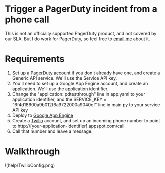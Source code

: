 # Trigger a PagerDuty incident from a phone call

This is not an officially supported PagerDuty product, and not covered by our SLA.  But I do work for PagerDuty, so feel free to [email me](mailto:dave@pagerduty.com) about it.

# Requirements

1. Set up a [PagerDuty account](http://www.pagerduty.com/pricing) if you don't already have one, and create a Generic API service.  We'll use the Service API key.
2. You'll need to set up a Google App Engine account, and create an application.  We'll use the application identifier.
3. Change the "application: pdtestthrough" line in app.yaml to your application identifier, and the SERVICE_KEY = "6f4d18600a9b012f6a9722000a9040cf" line in main.py to your service API key
4. Deploy to [Google App Engine](https://appengine.google.com)
5. Create a [Twilio](http://twilio.com) account, and set up an incoming phone number to point to http://[your-application-identifier].appspot.com/call
6. Call that number and leave a message.

# Walkthrough

!(help/TwilioConfig.png)

